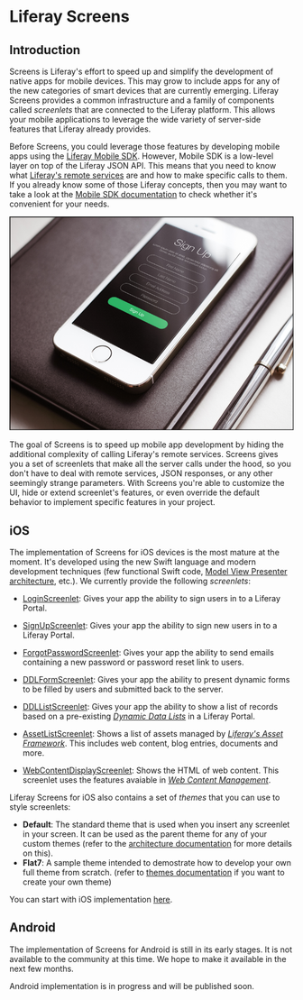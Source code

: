# Liferay Screens

## Introduction

Screens is Liferay's effort to speed up and simplify the development of native apps for mobile devices. This may grow to include apps for any of the new categories of smart devices that are currently emerging. Liferay Screens provides a common infrastructure and a family of components called _screenlets_ that are connected to the Liferay platform. This allows your mobile applications to leverage the wide variety of server-side features that Liferay already provides.

Before Screens, you could leverage those features by developing mobile apps using the [Liferay Mobile SDK](https://github.com/liferay/liferay-mobile-sdk). However, Mobile SDK is a low-level layer on top of the Liferay JSON API. This means that you need to know what [Liferay's remote services](https://www.liferay.com/documentation/liferay-portal/6.2/development/-/ai/accessing-services-remotely-liferay-portal-6-2-dev-guide-05-en) are and how to make specific calls to them. If you already know some of those Liferay concepts, then you may want to take a look at the [Mobile SDK documentation](https://www.liferay.com/documentation/liferay-portal/6.2/development/-/ai/mobile-sdk-to-call-services-liferay-portal-6-2-dev-guide-en) to check whether it's convenient for your needs.

![App based on Liferay Screens](ios/Documentation/Images/screens-phone.png)


The goal of Screens is to speed up mobile app development by hiding the additional complexity of calling Liferay's remote services. Screens gives you a set of screenlets that make all the server calls under the hood, so you don't have to deal with remote services, JSON responses, or any other seemingly strange parameters. With Screens you're able to customize the UI, hide or extend screenlet's features, or even override the default behavior to implement specific features in your project.

## iOS

The implementation of Screens for iOS devices is the most mature at the moment. It's developed using the new Swift language and modern development techniques (few functional Swift code, [Model View Presenter architecture](http://en.wikipedia.org/wiki/Model%E2%80%93view%E2%80%93presenter), etc.).
We currently provide the following _screenlets_:

- [LoginScreenlet](ios/Documentation/LoginScreenlet.md): Gives your app the ability to sign users in to a Liferay Portal.

- [SignUpScreenlet](ios/Documentation/SignUpScreenlet.md): Gives your app the ability to sign new users in to a Liferay Portal.

- [ForgotPasswordScreenlet](ios/Documentation/ForgotPasswordScreenlet.md): Gives your app the ability to send emails containing a new password or password reset link to users.
- [DDLFormScreenlet](ios/Documentation/DDLFormScreenlet.md): Gives your app the ability to present dynamic forms to be filled by users and submitted back to the server.
- [DDLListScreenlet](ios/Documentation/DDLListScreenlet.md): Gives your app the ability to show a list of records based on a pre-existing _[Dynamic Data Lists](https://www.liferay.com/documentation/liferay-portal/6.2/user-guide/-/ai/using-web-forms-and-dynamic-data-lists-liferay-portal-6-2-user-guide-10-en)_ in a Liferay Portal.
- [AssetListScreenlet](ios/Documentation/AssetListScreenlet.md): Shows a list of assets managed by _[Liferay's Asset Framework](https://www.liferay.com/documentation/liferay-portal/6.2/development/-/ai/asset-framework-liferay-portal-6-2-dev-guide-06-en)_. This includes web content, blog entries, documents and more.
- [WebContentDisplayScreenlet](Documentation/WebContentDisplayScreenlet.md): Shows the HTML of web content. This screenlet uses the features avaiable in _[Web Content Management](https://www.liferay.com/documentation/liferay-portal/6.2/user-guide/-/ai/web-content-management-liferay-portal-6-2-user-guide-02-en)_.

Liferay Screens for iOS also contains a set of *themes* that you can use to style screenlets:
	  
  - **Default**: The standard theme that is used when you insert any screenlet in your screen. It can be used as the parent theme for any of your custom themes (refer to the [architecture documentation](ios/Documentation/architecture.md#theme-layer) for more details on this).
  - **Flat7**: A sample theme intended to demostrate how to develop your own full theme from scratch. (refer to [themes documentation](ios/Documentation/themes.md) if you want to create your own theme)


You can start with iOS implementation [here](https://github.com/liferay/liferay-screens/tree/master/ios).

## Android

The implementation of Screens for Android is still in its early stages. It is not available to the community at this time. We hope to make it available in the next few months.

Android implementation is in progress and will be published soon.